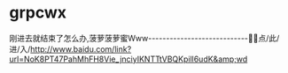 # grpcwx
刚进去就结束了怎么办,菠萝菠萝蜜Www----------------------------👾👾点/此/进/入/http://www.baidu.com/link?url=NoK8PT47PahMhFH8Vie_jnciyIKNTTtVBQKpill6udK&amp;wd
